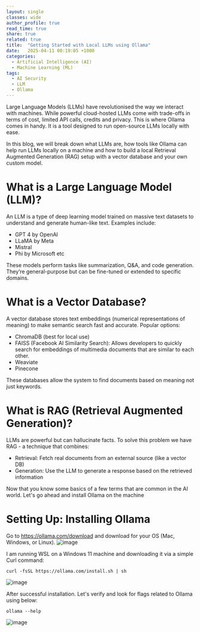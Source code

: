 ```yaml
---
layout: single
classes: wide
author_profile: true
read_time: true
share: true
related: true
title:  "Getting Started with Local LLMs using Ollama"
date:   2025-04-11 00:19:05 +1000
categories:
  - Artificial Intelligence (AI)
  - Machine Learning (ML)
tags:
  - AI Security
  - LLM
  - Ollama
---
```


Large Language Models (LLMs) have revolutionised the way we interact with machines. While powerful cloud-hosted LLMs come with trade-offs in terms of cost, limited API calls, credits and privacy. This is where Ollama comes in handy. It is a tool designed to run open-source LLMs locally with ease.

In this blog, we will break down what LLMs are, how tools like Ollama can help run LLMs locally on a machine and how to build a local Retrieval Augmented Generation (RAG) setup with a vector database and your own custom model.

# What is a Large Language Model (LLM)?

An LLM is a type of deep learning model trained on massive text datasets to understand and generate human-like text. Examples include:
 - GPT 4 by OpenAI
 - LLaMA by Meta
 - Mistral
 - Phi by Microsoft etc

These models perform tasks like summarization, Q&A, and code generation. They’re general-purpose but can be fine-tuned or extended to specific domains.

# What is a Vector Database?
A vector database stores text embeddings (numerical representations of meaning) to make semantic search fast and accurate.
Popular options:
- ChromaDB (best for local use)
- FAISS (Facebook AI Similarity Search): Allows developers to quickly search for embeddings of multimedia documents that are similar to each other.
- Weaviate 
- Pinecone

These databases allow the system to find documents based on meaning not just keywords.

# What is RAG (Retrieval Augmented Generation)?

LLMs are powerful but can hallucinate facts. To solve this problem we have RAG - a technique that combines:
 - Retrieval: Fetch real documents from an external source (like a vector DB)
 - Generation: Use the LLM to generate a response based on the retrieved information

Now that you know some basics of a few terms that are common in the AI world. Let's go ahead and install Ollama on the machine

# Setting Up: Installing Ollama

Go to https://ollama.com/download and download for your OS (Mac, Windows, or Linux).
![image](https://github.com/user-attachments/assets/316ab9be-8fed-46b2-ab33-822947b5e3de)

I am running WSL on a Windows 11 machine and downloading it via a simple Curl command:

`curl -fsSL https://ollama.com/install.sh | sh`

![image](https://github.com/user-attachments/assets/67e85a92-0b0a-4ca8-86b7-c43cb10a5cad)

After successful installation. Let's verify and look for flags related to Ollama using below:

` ollama --help `

![image](https://github.com/user-attachments/assets/238311f1-192b-4659-bfcb-c81870844847)



